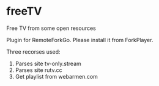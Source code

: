 # freeTV
Free TV from some open resources

Plugin for RemoteForkGo. Please install it from ForkPlayer.

Three recorses used:
1. Parses site tv-only.stream
2. Parses site rutv.cc
3. Get playlist from webarmen.com
